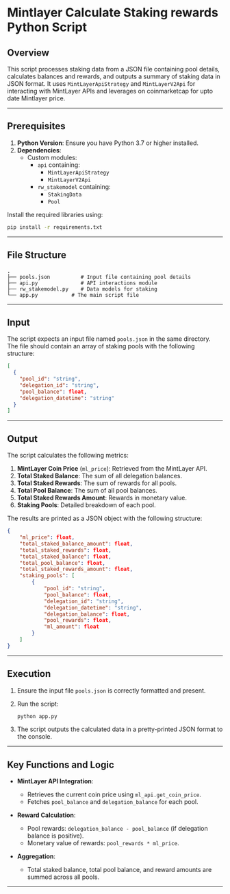 # Mintlayer Calculate Staking rewards Python Script

## Overview

This script processes staking data from a JSON file containing pool details, calculates balances and rewards, and outputs a summary of staking data in JSON format. It uses `MintLayerApiStrategy` and `MintLayerV2Api` for interacting with MintLayer APIs and leverages on coinmarketcap for upto date Mintlayer price.

---

## Prerequisites

1. **Python Version**: Ensure you have Python 3.7 or higher installed.
2. **Dependencies**:
   - Custom modules:
     - `api` containing:
       - `MintLayerApiStrategy`
       - `MintLayerV2Api`
     - `rw_stakemodel` containing:
       - `StakingData`
       - `Pool`

Install the required libraries using:

```bash
pip install -r requirements.txt
```

---

## File Structure

```plaintext
.
├── pools.json          # Input file containing pool details
├── api.py              # API interactions module
├── rw_stakemodel.py    # Data models for staking
└── app.py           # The main script file
```

---

## Input

The script expects an input file named `pools.json` in the same directory. The file should contain an array of staking pools with the following structure:

```json
[
  {
    "pool_id": "string",
    "delegation_id": "string",
    "pool_balance": float,
    "delegation_datetime": "string"
  }
]
```

---

## Output

The script calculates the following metrics:
1. **MintLayer Coin Price** (`ml_price`): Retrieved from the MintLayer API.
2. **Total Staked Balance**: The sum of all delegation balances.
3. **Total Staked Rewards**: The sum of rewards for all pools.
4. **Total Pool Balance**: The sum of all pool balances.
5. **Total Staked Rewards Amount**: Rewards in monetary value.
6. **Staking Pools**: Detailed breakdown of each pool.

The results are printed as a JSON object with the following structure:

```json
{
    "ml_price": float,
    "total_staked_balance_amount": float,
    "total_staked_rewards": float,
    "total_staked_balance": float,
    "total_pool_balance": float,
    "total_staked_rewards_amount": float,
    "staking_pools": [
        {
            "pool_id": "string",
            "pool_balance": float,
            "delegation_id": "string",
            "delegation_datetime": "string",
            "delegation_balance": float,
            "pool_rewards": float,
            "ml_amount": float
        }
    ]
}
```

---

## Execution

1. Ensure the input file `pools.json` is correctly formatted and present.
2. Run the script:

   ```bash
   python app.py
   ```

3. The script outputs the calculated data in a pretty-printed JSON format to the console.

---

## Key Functions and Logic

- **MintLayer API Integration**:
  - Retrieves the current coin price using `ml_api.get_coin_price`.
  - Fetches `pool_balance` and `delegation_balance` for each pool.

- **Reward Calculation**:
  - Pool rewards: `delegation_balance - pool_balance` (if delegation balance is positive).
  - Monetary value of rewards: `pool_rewards * ml_price`.

- **Aggregation**:
  - Total staked balance, total pool balance, and reward amounts are summed across all pools.

---

